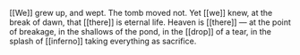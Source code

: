 [[We]] grew up, and wept. The tomb moved not. Yet [[we]] knew, at the break of dawn, that [[there]] is eternal life. Heaven is [[there]] — at the point of breakage, in the shallows of the pond, in the [[drop]] of a tear, in the splash of [[inferno]] taking everything as sacrifice.